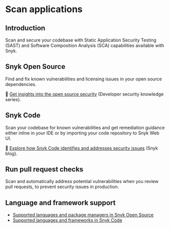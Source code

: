 # Scan applications

## Introduction

Scan and secure your codebase with Static Application Security Testing (SAST) and Software Composition Analysis (SCA) capabilities available with Snyk.

## Snyk Open Source

Find and fix known vulnerabilities and licensing issues in your open source dependencies.

:link: [Get insights into the open source security](https://snyk.io/series/open-source-security/) (Developer security knowledge series).

## Snyk Code

Scan your codebase for known vulnerabilities and get remediation guidance either inline in your IDE or by importing your code repository to Snyk Web UI.

:link: [Explore how Snyk Code identifies and addresses security issues](https://snyk.io/blog/advanced-technologies-behind-snyk-code/) (Snyk blog).

## Run pull request checks

Scan and automatically address potential vulnerabilities when you review pull requests, to prevent security issues in production.

## Language and framework support

* [Supported languages and package managers in Snyk Open Source](../scan-application-code/snyk-open-source/snyk-open-source-supported-languages-and-package-managers/)
* [Supported languages and frameworks in Snyk Code](../scan-application-code/snyk-code/snyk-code-language-and-framework-support.md)
